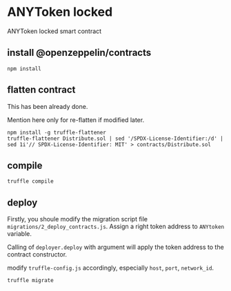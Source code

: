 # ANYToken locked
ANYToken locked smart contract

## install @openzeppelin/contracts

```shell
npm install
```

## flatten contract

This has been already done.

Mention here only for re-flatten if modified later.

```shell
npm install -g truffle-flattener
truffle-flattener Distribute.sol | sed '/SPDX-License-Identifier:/d' | sed 1i'// SPDX-License-Identifier: MIT' > contracts/Distribute.sol
```

## compile

```shell
truffle compile
```

## deploy

Firstly, you shoule modify the migration script file `migrations/2_deploy_contracts.js`.
Assign a right token address to `ANYtoken` variable.

Calling of `deployer.deploy` with argument will
apply the token address to the contract constructor.

modify `truffle-config.js` accordingly, especially `host`, `port`, `network_id`.

```shell
truffle migrate
```

